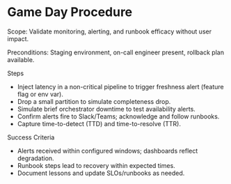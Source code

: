 # Game Day Procedure

Scope: Validate monitoring, alerting, and runbook efficacy without user impact.

Preconditions: Staging environment, on-call engineer present, rollback plan available.

Steps
- Inject latency in a non-critical pipeline to trigger freshness alert (feature flag or env var).
- Drop a small partition to simulate completeness drop.
- Simulate brief orchestrator downtime to test availability alerts.
- Confirm alerts fire to Slack/Teams; acknowledge and follow runbooks.
- Capture time-to-detect (TTD) and time-to-resolve (TTR).

Success Criteria
- Alerts received within configured windows; dashboards reflect degradation.
- Runbook steps lead to recovery within expected times.
- Document lessons and update SLOs/runbooks as needed.

